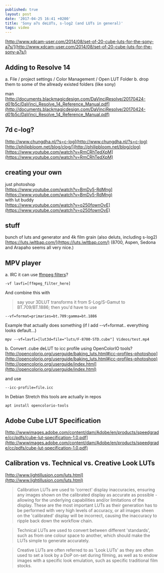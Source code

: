 ```yaml
---
published: true
layout: post
date: '2017-04-25 16:41 +0200'
title: 'Sony a7s deLUTs, s-log2 (and LUTs in general)'
tags: video
---
```

[http://www.xdcam-user.com/2014/08/set-of-20-cube-luts-for-the-sony-a7s/](http://www.xdcam-user.com/2014/08/set-of-20-cube-luts-for-the-sony-a7s/)

## Adding to Resolve 14

a. File / project settings / Color Management / Open LUT Folder
b. drop them to some of the allready existed folders (like sony)

man  
[http://documents.blackmagicdesign.com/DaVinciResolve/20170424-d01b5c/DaVinci_Resolve_14_Reference_Manual.pdf](http://documents.blackmagicdesign.com/DaVinciResolve/20170424-d01b5c/DaVinci_Resolve_14_Reference_Manual.pdf)

## 7d c-log?

[http://www.chungdha.nl/?s=c-log](http://www.chungdha.nl/?s=c-log)  
[http://philipbloom.net/blog/clog/](http://philipbloom.net/blog/clog)  
[https://www.youtube.com/watch?v=RmCRhTedXpM](https://www.youtube.com/watch?v=RmCRhTedXpM)

## creating your own

just photoshop  
[https://www.youtube.com/watch?v=BmDy5-RdMng](https://www.youtube.com/watch?v=BmDy5-RdMng)  
with lut buddy  
[https://www.youtube.com/watch?v=o250fownOvE](https://www.youtube.com/watch?v=o250fownOvE)

## stuff

bunch of luts and generator and 4k film grain (also deluts, including s-log2)  
[https://luts.iwltbap.com/](https://luts.iwltbap.com/) (8700, Aspen, Sedona and Arapaho seems all very nice.)

## MPV player

a.
IRC it can use [ffmpeg filters](https://ffmpeg.org/ffmpeg-filters.html#lut3d-1)?

    -vf lavfi=[ffmpeg_filter_here]
    
And combine this with

> say your 3DLUT transforms it from S-Log/S-Gamut to BT.709/BT.1886; then you'd have to use 

    --vf=format=primaries=bt.709:gamma=bt.1886
    
Example that actually does something (if I add --vf=format.. everything looks default...)

    mpv --vf=lavfi=[lut3d=file="luts/F-8700-STD.cube"] Videos/test.mp4
    
b. 
Convert .cube deLUT to icc profile using OpenColorIO tools?  
[http://opencolorio.org/userguide/baking_luts.html#icc-profiles-photoshop](http://opencolorio.org/userguide/baking_luts.html#icc-profiles-photoshop)  
[http://opencolorio.org/userguide/index.html](http://opencolorio.org/userguide/index.html)

and use

    --icc-profile=file.icc

In Debian Stretch this tools are actually in repos

    apt install opencolorio-tools

    
## Adobe Cube LUT Specification

[http://wwwimages.adobe.com/content/dam/Adobe/en/products/speedgrade/cc/pdfs/cube-lut-specification-1.0.pdf](http://wwwimages.adobe.com/content/dam/Adobe/en/products/speedgrade/cc/pdfs/cube-lut-specification-1.0.pdf)

## Calibration vs. Technical vs. Creative Look LUTs

[http://www.lightillusion.com/luts.html](http://www.lightillusion.com/luts.html)

> Calibration LUTs are used to 'correct' display inaccuracies, ensuring any images shown on the calibrated display as accurate as possible - allowing for the underlying capabilities and/or limitations of the display. These are the most important LUTs as their generation has to be performed with very high levels of accuracy, or all images sheen on the 'calibrated' display will be incorrect, causing the inaccuracy to ripple back down the workflow chain.

> Technical LUTs are used to convert between different 'standards', such as from one colour space to another, which should make the LUTs simple to generate accurately.

> Creative LUTs are often referred to as 'Look LUTs' as they are often used to set a look by a DoP on-set during filming, as well as to endow images with a specific look emulation, such as specific traditional film stocks.
